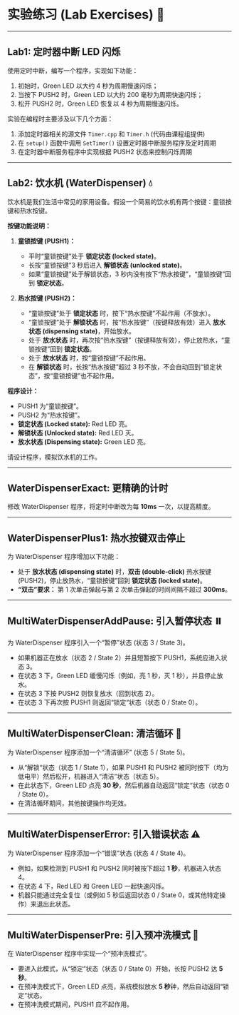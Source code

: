 # 实验练习 (Lab Exercises) 🧪

---

## Lab1: 定时器中断 LED 闪烁

使用定时中断，编写一个程序，实现如下功能：

1.  初始时，Green LED 以大约 4 秒为周期慢速闪烁；
2.  当按下 PUSH2 时，Green LED 以大约 200 毫秒为周期快速闪烁；
3.  松开 PUSH2 时，Green LED 恢复以 4 秒为周期慢速闪烁。

实验在编程时主要涉及以下几个方面：

1.  添加定时器相关的源文件 `Timer.cpp` 和 `Timer.h` (代码由课程组提供)
2.  在 `setup()` 函数中调用 `SetTimer()` 设置定时器中断服务程序及定时周期
3.  在定时器中断服务程序中实现根据 PUSH2 状态来控制闪烁周期

---

## Lab2: 饮水机 (WaterDispenser) 💧

饮水机是我们生活中常见的家用设备。假设一个简易的饮水机有两个按键：童锁按键和热水按键。

**按键功能说明：**

1.  **童锁按键 (PUSH1)：**

    - 平时“童锁按键”处于 **锁定状态 (locked state)**。
    - 长按“童锁按键”3 秒后进入 **解锁状态 (unlocked state)**。
    - 如果“童锁按键”处于解锁状态，3 秒内没有按下“热水按键”，“童锁按键”回到 **锁定状态**。

2.  **热水按键 (PUSH2)：**
    - “童锁按键”处于 **锁定状态** 时，按下“热水按键”不起作用（不放水）。
    - “童锁按键”处于 **解锁状态** 时，按“热水按键”（按键释放有效）进入 **放水状态 (dispensing state)**，开始放水。
    - 处于 **放水状态** 时，再次按“热水按键”（按键释放有效），停止放热水，“童锁按键”回到 **锁定状态**。
    - 处于 **放水状态** 时，按“童锁按键”不起作用。
    - 在 **解锁状态** 时，长按“热水按键”超过 3 秒不放，不会自动回到“锁定状态”，按“童锁按键”也不起作用。

**程序设计：**

- PUSH1 为“童锁按键”。
- PUSH2 为“热水按键”。
- **锁定状态 (Locked state):** Red LED 亮。
- **解锁状态 (Unlocked state):** Red LED 灭。
- **放水状态 (Dispensing state):** Green LED 亮。

请设计程序，模拟饮水机的工作。

---

## WaterDispenserExact: 更精确的计时

修改 WaterDispenser 程序，将定时中断改为每 **10ms** 一次，以提高精度。

---

## WaterDispenserPlus1: 热水按键双击停止

为 WaterDispenser 程序增加以下功能：

- 处于 **放水状态 (dispensing state)** 时，**双击 (double-click)** 热水按键 (PUSH2)，停止放热水，“童锁按键”回到 **锁定状态 (locked state)**。
- **“双击”要求：** 第 1 次单击弹起与第 2 次单击弹起的时间间隔不超过 **300ms**。

---

## MultiWaterDispenserAddPause: 引入暂停状态 ⏸️

为 WaterDispenser 程序引入一个“暂停”状态 (状态 3 / State 3)。

- 如果机器正在放水（状态 2 / State 2）并且短暂按下 PUSH1，系统应进入状态 3。
- 在状态 3 下，Green LED 缓慢闪烁（例如，亮 1 秒，灭 1 秒），并且停止放水。
- 在状态 3 下按 PUSH2 则恢复放水（回到状态 2）。
- 在状态 3 下再次按 PUSH1 则返回“锁定“状态（状态 0 / State 0）。

---

## MultiWaterDispenserClean: 清洁循环 🧼

为 WaterDispenser 程序添加一个“清洁循环” (状态 5 / State 5)。

- 从“解锁“状态（状态 1 / State 1），如果 PUSH1 和 PUSH2 被同时按下（均为低电平）然后松开，机器进入“清洁”状态（状态 5）。
- 在此状态下，Green LED 点亮 **30 秒**，然后机器自动返回“锁定“状态（状态 0 / State 0）。
- 在清洁循环期间，其他按键操作均无效。

---

## MultiWaterDispenserError: 引入错误状态 ⚠️

为 WaterDispenser 程序添加一个“错误“状态 (状态 4 / State 4)。

- 例如，如果检测到 PUSH1 和 PUSH2 同时被按下超过 **1 秒**，机器进入状态 4。
- 在状态 4 下，Red LED 和 Green LED 一起快速闪烁。
- 机器只能通过完全复位（或例如 5 秒后返回状态 0 / State 0，或其他特定操作）来退出此状态。

---

## MultiWaterDispenserPre: 引入预冲洗模式 🚿

在 WaterDispenser 程序中实现一个“预冲洗模式”。

- 要进入此模式，从“锁定“状态（状态 0 / State 0）开始，长按 PUSH2 达 **5 秒**。
- 在预冲洗模式下，Green LED 点亮，系统模拟放水 **5 秒**钟，然后自动返回“锁定“状态。
- 在预冲洗模式期间，PUSH1 应不起作用。

